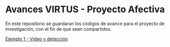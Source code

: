 # Avances VIRTUS - Proyecto Afectiva
En este repositorio se guardaran los códigos de avance para el proyecto de investigación, con el fin de que sean compartidos.


[Ejemplo 1 - Video y detección](https://github.com/brayanpasa99/Proyecto-Afectiva/tree/main/Ejemplo%201%20-%20Video%20y%20detecci%C3%B3n "Ejemplo 1 - Video y detección")
